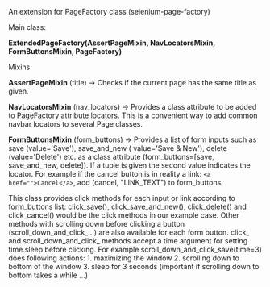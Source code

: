 An extension for PageFactory class (selenium-page-factory)

Main class:

**ExtendedPageFactory(AssertPageMixin, NavLocatorsMixin, FormButtonsMixin, PageFactory)**

Mixins:

**AssertPageMixin** (title) -> Checks if the current page has the same title as given.

**NavLocatorsMixin** (nav_locators) -> Provides a class attribute to be added to PageFactory attribute locators. This is
a convenient way to add common navbar locators to several Page classes.

**FormButtonsMixin** (form_buttons) -> Provides a list of form inputs such as save (value='Save'), save_and_new (
value='Save & New'), delete (value='Delete') etc. as a class attribute (form_buttons=[save, save_and_new, delete]). If
a tuple is given the second value indicates the locator. For example if the cancel button is in reality a
link: `<a href="">Cancel</a>`, add (cancel, "LINK_TEXT") to form_buttons.

This class provides click methods for each input or link according to form_buttons list: click_save(),
click_save_and_new(), click_delete() and click_cancel() would be the click methods in our example case.
Other methods with scrolling down before clicking a button (scroll_down_and_click_...) are also available for each form
button. click_ and scroll_down_and_click_ methods accept a time argument for setting time.sleep before clicking. For
example scroll_down_and_click_save(time=3) does following actions: 1. maximizing the window 2. scrolling down to bottom
of the window 3. sleep for 3 seconds (important if scrolling down to bottom takes a while ...)

